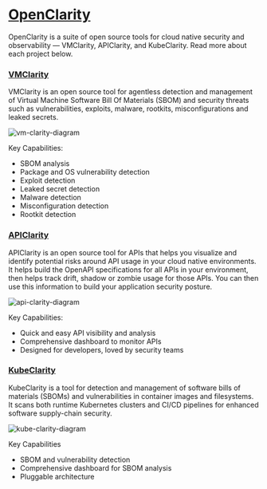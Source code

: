 
# [OpenClarity](https://openclarity.io)

OpenClarity is a suite of open source tools for cloud native security and observability — VMClarity, APIClarity, and KubeClarity. Read more about each project below.

### [VMClarity](https://github.com/openclarity/vmclarity)

VMClarity is an open source tool for agentless detection and management of Virtual Machine Software Bill Of Materials (SBOM) and security threats such as vulnerabilities, exploits, malware, rootkits, misconfigurations and leaked secrets.

![vm-clarity-diagram](profile/img/vm-clarity-diagram.webp)

Key Capabilities:

- SBOM analysis
- Package and OS vulnerability detection
- Exploit detection
- Leaked secret detection
- Malware detection
- Misconfiguration detection
- Rootkit detection

### [APIClarity](https://github.com/openclarity/apiclarity)

APIClarity is an open source tool for APIs that helps you visualize and identify potential risks around API usage in your cloud native environments. It helps build the OpenAPI specifications for all APIs in your environment, then helps track drift, shadow or zombie usage for those APIs. You can then use this information to build your application security posture.

![api-clarity-diagram](profile/img/apiclarity-docs-diagram.jpeg)

Key Capabilities:

- Quick and easy API visibility and analysis
- Comprehensive dashboard to monitor APIs
- Designed for developers, loved by security teams

### [KubeClarity](https://github.com/openclarity/kubeclarity)

KubeClarity is a tool for detection and management of software bills of materials (SBOMs) and vulnerabilities in container images and filesystems. It scans both runtime Kubernetes clusters and CI/CD pipelines for enhanced software supply-chain security.

![kube-clarity-diagram](profile/img/kube-clarity-diagram.webp)

Key Capabilities

- SBOM and vulnerability detection
- Comprehensive dashboard for SBOM analysis
- Pluggable architecture
